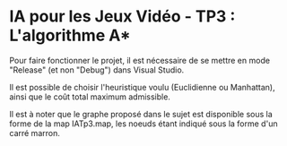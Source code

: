 # IA pour les Jeux Vidéo - TP3 : L'algorithme A*

Pour faire fonctionner le projet, il est nécessaire de se mettre en mode "Release" (et non "Debug") dans Visual Studio.

Il est possible de choisir l'heuristique voulu (Euclidienne ou Manhattan), ainsi que le coût total maximum admissible.

Il est à noter que le graphe proposé dans le sujet est disponible sous la forme de la map IATp3.map, les noeuds étant indiqué sous la forme d'un carré marron.
